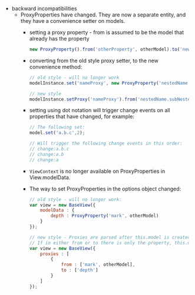 * backward incompatibilities
    * ProxyProperties have changed. They are now a separate entity, and they have a convenience setter on models.
        * setting a proxy property - from is assumed to be the model that already has the property

            ```javascript
            new ProxyProperty().from('otherProperty', otherModel).to('newProperty', someModel);
            ```

        * converting from the old style proxy setter, to the new convenience method:


            ```javascript
            // old style - will no longer work
            modelInstance.set('nameProxy', new ProxyProperty('nestedName.subNestedName.b', otherModel));

            // new style
            modelInstance.setProxy('nameProxy').from('nestedName.subNestedName.b', otherModel));
            ```

        * setting using dot notation will trigger change events on all properties that have changed,
            for example:

            ```javascript
            // The following set:
            model.set('a.b.c',2);

            // Will trigger the following change events in this order:
            // change:a.b.c
            // change:a.b
            // change:a
            ```

        * `ViewContext` is no longer available on ProxyProperties in View.modelData.
        * The way to set ProxyProperties in the options object changed:

            ```javascript
            // old style - will no longer work:
            var view = new BaseView({
                modelData : {
                    depth : ProxyProperty('mark', otherModel)
                }
            });

            // new style - Proxies are parsed after this.model is created
            // If in either from or to there is only the property, this.model is pushed on
            var view = new BaseView({
                proxies : [
                    {
                        from : ['mark', otherModel],
                        to : ['depth']
                    }
                ]
            });
            ```

